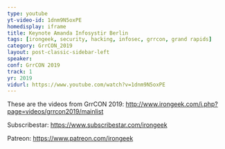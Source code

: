 ```yaml
---
type: youtube
yt-video-id: 1dnm9N5oxPE
homedisplay: iframe
title: Keynote Amanda Infosystir Berlin
tags: [irongeek, security, hacking, infosec, grrcon, grand rapids]
category: GrrCON_2019
layout: post-classic-sidebar-left
speaker: 
conf: GrrCON 2019
track: 1
yr: 2019
vidurl: https://www.youtube.com/watch?v=1dnm9N5oxPE
---
```

These are the videos from GrrCON 2019:
http://www.irongeek.com/i.php?page=videos/grrcon2019/mainlist

Subscribestar:
https://www.subscribestar.com/irongeek

Patreon:
https://www.patreon.com/irongeek
